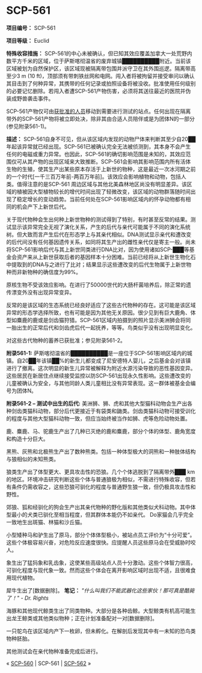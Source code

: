 # SCP-561
                        


**项目编号：** SCP-561

**项目等级：** Euclid

**特殊收容措施：** SCP-561的中心未被确认，但已知其效应覆盖加拿大一处荒野内数平方千米的区域，位于萨斯喀彻温省的废弃城镇██████████附近。当前该区域被划为自然保护区，该区域现被隔离带包围并派守卫在其外围巡逻。隔离带高至少3 m (10 ft)，顶部须有带刺铁丝网和电网。闯入者将被拘留并接受审问以确认其目击到了何种异常，其携带的任何记录或拍照设备将被没收。批准使用任何级别的必要记忆删除。若闯入者遭SCP-561产物伤害，必须将其送往最近的医院并伪装成野兽袭击事件。

SCP-561产物仅可由[获批准的人员](/scp-1780)移动到需要进行测试的站点。任何出现在隔离带外的SCP-561产物将被立即处决，除非其由合适人员陪伴或是为团体N的一部分 (参见附录561-1)。

**描述：** SCP-561自身不可见，但从该区域内发现的动物尸体来判断其至少自20██年起该异常就已经出现。SCP-561已被确认完全无法被侦测到，其本身不会产生任何的电磁或重力异常。也因此，SCP-561的确切影响范围是未知的，其效应范围仅可从其产物的出现区域来大致推断。SCP-561会影响其影响范围内所有活体生物的生殖，使其生产出某些原本存活于上新世的物种，这是最近一次冰河期之前的一个时代[一千三百万年前-两百万年前]。该效应会影响植物和动物，包括人类。值得注意的是SCP-561 周边区域与其他北美森林地区尚没有明显差异。该区域的植被因大型植物较长的增代时间出现了轻微改变，该区域的动物群落随时间出现了稳定增长的变动趋势。当前任何处在SCP-561影响区域内的怀孕动物都有相同的机会产下上新世后代。

关于现代物种会生出何种上新世物种的测试得到了特别，有时甚至反常的结果。测试显示该异常完全无视了演化关系，产生的后代与亲代可能属于不同的演化系统树。但大致而言产生后代在形态学上与其亲代相似。DNA测试显示亲代和遭改变的后代间没有任何基因遗传关系，如同将其生产出的雌性亲代仅是寄主一般。尚未将SCP-561影响后代与其上新世同类进行DNA比对，因为使用诸如SCP-███等基金会资产来从上新世获取后者的基因样本十分困难。当前已经将从上新世生物化石中提取到的DNA与之进行了比对；结果显示这些遭改变的后代生物属于上新世物种而非新物种的确信度为99%。

原核生物不受该效应影响。在进行了50000世代的大肠杆菌培养后，除正常的遗传漂变外没有出现异常变异。

反常的是该区域的生态系统已经良好适应了这些古代物种的存在。这可能是该区域异常的形态学选择所致，也有可能是因为其他无关原因。很少见到有巨大鹿角、体型如麋鹿的鹿或是剑齿猫狩猎。SCP-561区域内拍摄到的照片显示美洲狮会将同一胎出生的正常后代和剑齿虎后代一起抚养，等等。鸟类似乎没有出现明显变化。

对这些古代物种的蓄养已获批准；参见附录561-2。

**附录561-1:** 
萨斯喀彻温省的██████████是一座位于SCP-561影响区域内的城镇。自20██年该镇██%的新生儿都变成了尼安德特人婴儿，之后基金会对该镇进行了撤离。这次明显的新生儿异常被解释为附近水源污染导致的恶性基因变异。这些居民在新居住点继续接受监控以防SCP-561出现永久性影响。这些遭改变的儿童被确认为安全，与其他同龄人类儿童相比没有异常表现。这一群体被基金会编号为团体N。

**附录561-2 – 测试中出生的后代:** 
美洲狮、狮、虎和其他大型猫科动物会生产出各种剑齿类猫科动物，部分后代更接近于有袋类和鼬类。剑齿类猫科动物可接受训化的程度与其他大型猫科动物一致，但应当始终被当作如狮、虎等危险动物处置。

鹿、麋鹿、马、驼鹿生产出了几种已灭绝的鹿和麋鹿，部分个体的体型、鹿角宽度和构造十分巨大。

黑熊、灰熊和北极熊生产出了数种熊类。包括一种体型极大的洞熊和一种肢体结构与狼相似的未知熊类。

狼类生产出了体型更大、更具攻击性的恐狼。几个个体逃脱到了隔离带外███ km 的地区。环境冲击研究判断这些个体与普通狼极为相似，不需进行特殊收容，但若有条件仍需收容之，这些恐狼可驯化的程度与普通野生狼一致，但仍极具攻击性和野性。

郊狼、狐和经驯化的狗会生产出其亲代物种的野化版和其他类似犬科动物。其中体型最小的犬类已驯化至相当程度，但其群体本能仍不如亲代。
Do家猫会几乎完全一致地生出斑猫、林猫和沙丘猫。

小型矮种马和驴生出了原马，部分个体体型极小，被站点员工评价为“十分可爱”。这些个体极容易兴奋，对危险反应速度很快。应提醒人员这些原马会在受威胁时咬人。

象生出了猛犸象和乳齿象，这使某些高级站点人员十分激动。这些个体智力很高，可驯化程度与现代象一致。然而这些个体会在离开影响区域时出现不适，且很难食用现代植物。

犀牛生出了[数据删除]。
**笔记：** *"什么叫我们不能武器化这些家伙！那可真是酷毙了！" - Dr. Rights* 

海豚和其他现代鲸类生出了同类物种。大部分是各种齿鲸。大型鲸类有机高可能生出龙王鲸类或其他类似物种；正在计划准备配对一对[数据删除]。

一只鸵鸟在该区域内产下一枚卵，但未孵化。在解剖后发现其中有一未知的恐鸟类物种胚胎。

其他测试会在亲代物种准备完成后进行。



« [SCP-560](/scp-560) | SCP-561 | [SCP-562](/scp-562) »





                    